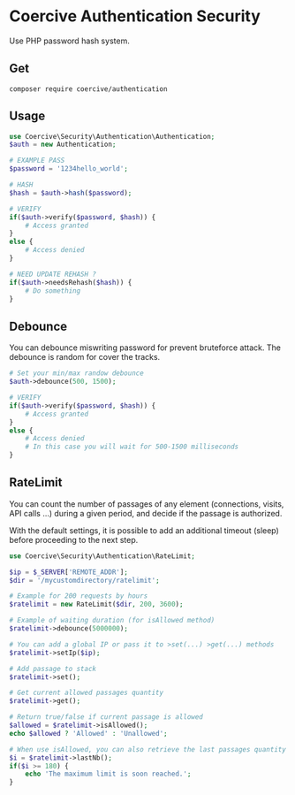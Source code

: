 Coercive Authentication Security
================================

Use PHP password hash system.

Get
---
```
composer require coercive/authentication
```

Usage
-----
```php
use Coercive\Security\Authentication\Authentication;
$auth = new Authentication;

# EXAMPLE PASS
$password = '1234hello_world';

# HASH
$hash = $auth->hash($password);

# VERIFY
if($auth->verify($password, $hash)) {
    # Access granted
}
else {
    # Access denied
}

# NEED UPDATE REHASH ?
if($auth->needsRehash($hash)) {
    # Do something
}
```

Debounce
--------

You can debounce miswriting password for prevent bruteforce attack.
The debounce is random for cover the tracks.

```php
# Set your min/max randow debounce
$auth->debounce(500, 1500);

# VERIFY
if($auth->verify($password, $hash)) {
    # Access granted
}
else {
    # Access denied
    # In this case you will wait for 500-1500 milliseconds
}
```

RateLimit
---------

You can count the number of passages of any element (connections, visits, API calls ...) during a given period, and decide if the passage is authorized.

With the default settings, it is possible to add an additional timeout (sleep) before proceeding to the next step.

```php
use Coercive\Security\Authentication\RateLimit;

$ip = $_SERVER['REMOTE_ADDR'];
$dir = '/mycustomdirectory/ratelimit';

# Example for 200 requests by hours
$ratelimit = new RateLimit($dir, 200, 3600);

# Example of waiting duration (for isAllowed method)
$ratelimit->debounce(5000000);

# You can add a global IP or pass it to >set(...) >get(...) methods
$ratelimit->setIp($ip);

# Add passage to stack
$ratelimit->set();

# Get current allowed passages quantity
$ratelimit->get();

# Return true/false if current passage is allowed
$allowed = $ratelimit->isAllowed();
echo $allowed ? 'Allowed' : 'Unallowed';

# When use isAllowed, you can also retrieve the last passages quantity
$i = $ratelimit->lastNb();
if($i >= 180) {
    echo 'The maximum limit is soon reached.';
}
```